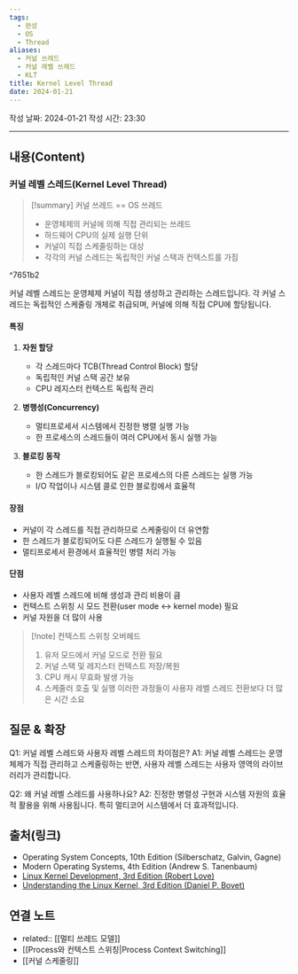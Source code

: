```yaml
---
tags:
  - 완성
  - OS
  - Thread
aliases:
  - 커널 쓰레드
  - 커널 레벨 쓰레드
  - KLT
title: Kernel Level Thread
date: 2024-01-21
---
```

작성 날짜: 2024-01-21
작성 시간: 23:30

----
## 내용(Content)
### 커널 레벨 스레드(Kernel Level Thread)

>[!summary] 커널 쓰레드 == OS 쓰레드
>- 운영체제의 커널에 의해 직접 관리되는 쓰레드
>- 하드웨어 CPU의 실제 실행 단위
>- 커널이 직접 스케줄링하는 대상
>- 각각의 커널 스레드는 독립적인 커널 스택과 컨텍스트를 가짐

^7651b2

커널 레벨 스레드는 운영체제 커널이 직접 생성하고 관리하는 스레드입니다. 각 커널 스레드는 독립적인 스케줄링 개체로 취급되며, 커널에 의해 직접 CPU에 할당됩니다.

#### 특징
1. **자원 할당**
   - 각 스레드마다 TCB(Thread Control Block) 할당
   - 독립적인 커널 스택 공간 보유
   - CPU 레지스터 컨텍스트 독립적 관리

2. **병행성(Concurrency)**
   - 멀티프로세서 시스템에서 진정한 병렬 실행 가능
   - 한 프로세스의 스레드들이 여러 CPU에서 동시 실행 가능

3. **블로킹 동작**
   - 한 스레드가 블로킹되어도 같은 프로세스의 다른 스레드는 실행 가능
   - I/O 작업이나 시스템 콜로 인한 블로킹에서 효율적

#### 장점
- 커널이 각 스레드를 직접 관리하므로 스케줄링이 더 유연함
- 한 스레드가 블로킹되어도 다른 스레드가 실행될 수 있음
- 멀티프로세서 환경에서 효율적인 병렬 처리 가능

#### 단점
- 사용자 레벨 스레드에 비해 생성과 관리 비용이 큼
- 컨텍스트 스위칭 시 모드 전환(user mode ↔ kernel mode) 필요
- 커널 자원을 더 많이 사용

>[!note] 컨텍스트 스위칭 오버헤드
>1. 유저 모드에서 커널 모드로 전환 필요
>2. 커널 스택 및 레지스터 컨텍스트 저장/복원
>3. CPU 캐시 무효화 발생 가능
>4. 스케줄러 호출 및 실행
>이러한 과정들이 사용자 레벨 스레드 전환보다 더 많은 시간 소요

## 질문 & 확장
Q1: 커널 레벨 스레드와 사용자 레벨 스레드의 차이점은?
A1: 커널 레벨 스레드는 운영체제가 직접 관리하고 스케줄링하는 반면, 사용자 레벨 스레드는 사용자 영역의 라이브러리가 관리합니다.

Q2: 왜 커널 레벨 스레드를 사용하나요?
A2: 진정한 병렬성 구현과 시스템 자원의 효율적 활용을 위해 사용됩니다. 특히 멀티코어 시스템에서 더 효과적입니다.

## 출처(링크)
- Operating System Concepts, 10th Edition (Silberschatz, Galvin, Gagne)
- Modern Operating Systems, 4th Edition (Andrew S. Tanenbaum)
- [Linux Kernel Development, 3rd Edition (Robert Love)](https://www.oreilly.com/library/view/linux-kernel-development/9780768696974/)
- [Understanding the Linux Kernel, 3rd Edition (Daniel P. Bovet)](https://www.oreilly.com/library/view/understanding-the-linux/0596005652/)

## 연결 노트
- related:: [[멀티 쓰레드 모델]]
- [[Process와 컨텍스트 스위칭|Process Context Switching]]
- [[커널 스케줄링]]